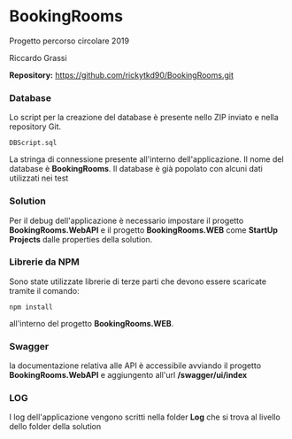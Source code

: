 # BookingRooms

Progetto percorso circolare 2019

Riccardo Grassi

**Repository:** https://github.com/rickytkd90/BookingRooms.git

### Database

Lo script per la creazione del database è presente nello ZIP inviato e nella repository Git.

```
DBScript.sql
```

La stringa di connessione presente all'interno dell'applicazione. Il nome del database è **BookingRooms**.
Il database è già popolato con alcuni dati utilizzati nei test

### Solution

Per il debug dell'applicazione è necessario impostare il progetto **BookingRooms.WebAPI** e il progetto **BookingRooms.WEB** come **StartUp Projects** dalle properties della solution.

### Librerie da NPM

Sono state utilizzate librerie di terze parti che devono essere scaricate tramite il comando:

```
npm install
```

all'interno del progetto **BookingRooms.WEB**.

### Swagger

la documentazione relativa alle API è accessibile avviando il progetto **BookingRooms.WebAPI** e aggiungento all'url **/swagger/ui/index**

### LOG

I log dell'applicazione vengono scritti nella folder **Log** che si trova al livello dello folder della solution
